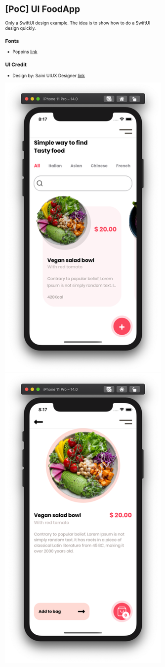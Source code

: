 # [PoC] UI FoodApp

Only a SwiftUI design example. The idea is to show how to do a SwiftUI design quickly.


### Fonts
- Poppins [link](https://fonts.google.com/specimen/Poppins)


### UI Credit
- Design by: Saini UIUX Designer [link](https://www.uplabs.com/posts/happy-meals-food-delivery-app)

![Image](images/HomeScreen.png)
![Image](images/DetailScreen.png)
